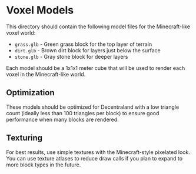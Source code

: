# Voxel Models

This directory should contain the following model files for the Minecraft-like voxel world:

- `grass.glb` - Green grass block for the top layer of terrain
- `dirt.glb` - Brown dirt block for layers just below the surface
- `stone.glb` - Gray stone block for deeper layers

Each model should be a 1x1x1 meter cube that will be used to render each voxel in the Minecraft-like world.

## Optimization

These models should be optimized for Decentraland with a low triangle count (ideally less than 100 triangles per block) to ensure good performance when many blocks are rendered.

## Texturing

For best results, use simple textures with the Minecraft-style pixelated look. You can use texture atlases to reduce draw calls if you plan to expand to more block types in the future. 